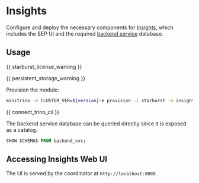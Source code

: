 # Insights

Configure and deploy the necessary components for
[Insights](https://docs.starburst.io/latest/insights/configuration.html), which
includes the SEP UI and the required [backend
service](https://docs.starburst.io/latest/admin/backend-service.html) database.

## Usage

{{ starburst_license_warning }}

{{ persistent_storage_warning }}

Provision the module:

```sh
minitrino -e CLUSTER_VER=${version}-e provision -i starburst -m insights
```

{{ connect_trino_cli }}

The backend service database can be queried directly since it is exposed as a
catalog.

```sql
SHOW SCHEMAS FROM backend_svc;
```

## Accessing Insights Web UI

The UI is served by the coordinator at `http://localhost:8080`.
